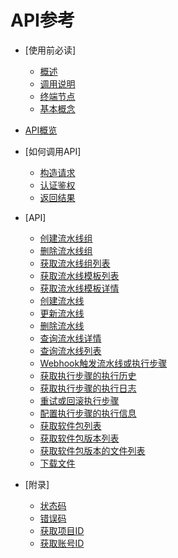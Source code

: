 # API参考

-   [使用前必读]
    -   [概述](概述.md)
    -   [调用说明](调用说明.md)
    -   [终端节点](终端节点.md)
    -   [基本概念](基本概念.md)

-   [API概览](API概览.md)
-   [如何调用API]
    -   [构造请求](构造请求.md)
    -   [认证鉴权](认证鉴权.md)
    -   [返回结果](返回结果.md)

-   [API]
    -   [创建流水线组](创建流水线组.md)
    -   [删除流水线组](删除流水线组.md)
    -   [获取流水线组列表](获取流水线组列表.md)
    -   [获取流水线模板列表](获取流水线模板列表.md)
    -   [获取流水线模板详情](获取流水线模板详情.md)
    -   [创建流水线](创建流水线.md)
    -   [更新流水线](更新流水线.md)
    -   [删除流水线](删除流水线.md)
    -   [查询流水线详情](查询流水线详情.md)
    -   [查询流水线列表](查询流水线列表.md)
    -   [Webhook触发流水线或执行步骤](Webhook触发流水线或执行步骤.md)
    -   [获取执行步骤的执行历史](获取执行步骤的执行历史.md)
    -   [获取执行步骤的执行日志](获取执行步骤的执行日志.md)
    -   [重试或回滚执行步骤](重试或回滚执行步骤.md)
    -   [配置执行步骤的执行信息](配置执行步骤的执行信息.md)
    -   [获取软件包列表](获取软件包列表.md)
    -   [获取软件包版本列表](获取软件包版本列表.md)
    -   [获取软件包版本的文件列表](获取软件包版本的文件列表.md)
    -   [下载文件](下载文件.md)

-   [附录]
    -   [状态码](状态码.md)
    -   [错误码](错误码.md)
    -   [获取项目ID](获取项目ID.md)
    -   [获取账号ID](获取账号ID.md)


